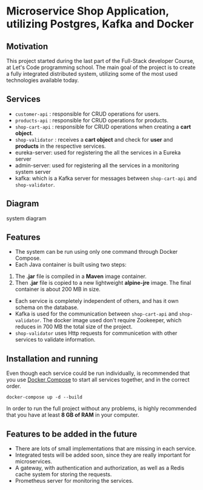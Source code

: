 # Microservice Shop Application, utilizing Postgres, Kafka and Docker

## Motivation
This project started during the last part of the Full-Stack developer Course, at Let's Code programming school. The main goal of the project is to create a fully integrated distributed system, utilizing some of the most used technologies available today.

## Services
* `customer-api` : responsible for CRUD operations for users.
* `products-api` : responsible for CRUD operations for products.
* `shop-cart-api` : responsible for CRUD operations when creating a **cart object**.
* `shop-validator` : receives a **cart object** and check for **user** and **products** in the respective services.
* eureka-server: used for registering the all the services in a Eureka server
* admin-server: used for registering all the services in a monitoring system server
* kafka: which is a Kafka server for messages between `shop-cart-api` and `shop-validator`. 

## Diagram

system diagram

## Features
* The system can be run using only one command through Docker Compose. 
* Each Java container is built using two steps:
1. The **.jar** file is compiled in a **Maven** image container.
2. Then **.jar** file is copied to a new lightweight **alpine-jre** image. The final container is about 200 MB in size.
* Each service is completely independent of others, and has it own schema on the database.
* Kafka is used for the communication between `shop-cart-api` and `shop-validator`. The docker image used don't require Zookeeper, which reduces in 700 MB the total size of the project.
* `shop-validator` uses Http requests for communicetion with other services to validate information.

## Installation and running

Even though each service could be run individually, is recommended that you use [Docker Compose](https://docs.docker.com/compose/install/) to start all services together, and in the correct order.

```
docker-compose up -d --build
```
In order to run the full project without any problems, is highly recommended that you have at least **8 GB of RAM** in your computer.

## Features to be added in the future

* There are lots of small implementations that are missing in each service.
* Integrated tests will be added soon, since they are really important for microservices.
* A gateway, with authentication and authorization, as well as a Redis cache system for storing the requests.
* Prometheus server for monitoring the services.
